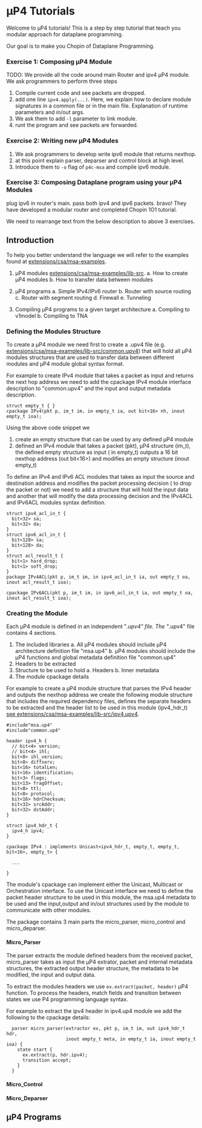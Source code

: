 # μP4 Tutorials

Welcome to μP4 tutorials! This is a step by step tutorial that teach you modular approach for dataplane programming.

Our goal is to make you Chopin of Dataplane Programming.

### Exercise 1: Composing μP4 Module
TODO: 
We provide all the code around main Router and  ipv4 μP4 module.
We ask programmers to perform three steps
1. Compile current code and see packets are dropped.
2. add one line `ipv4.apply(...)`. Here, we explain how to declare module signatures in a common file or in the main file.
   Explanation of runtime parameters and in/out args.
3. We ask them to add `-l` parameter to link module. 
4. runt the program and see packets are forwarded.

### Exercise 2: Writing new μP4 Modules
1. We ask programmers to develop write ipv6 module that returns  nexthop.
2. at this point explain parser, deparser and control block at high level.
3. Introduce them to `-o` flag of `p4c-msa` and compile ipv6 module.

### Exercise 3: Composing Dataplane program using your μP4 Modules
plug ipv6 in router's main.
pass both ipv4 and ipv6 packets.
bravo! They have developed a modular router and completed Chopin 1O1 tutorial.

We need to rearrange text from the below description to above 3 exercises.



## Introduction 

To help you better understand the language we will refer to the examples found at [extensions/csa/msa-examples](https://github.com/cornell-netlab/MicroP4/tree/master/extensions/csa/msa-examples).


  1. μP4 modules [extensions/csa/msa-examples/lib-src](https://github.com/cornell-netlab/MicroP4/tree/master/extensions/csa/msa-examples/lib-src).
     a. How to create μP4 modules 
     b. How to transfer data between modules 

  2. μP4 programs 
     a. Simple IPv4/IPv6 router 
     b. Router with source routing
     c. Router with segment routing 
     d. Firewall 
     e. Tunneling 

  3. Compiling μP4 programs to a given target architecture 
     a. Compiling to v1model 
     b. Compiling to TNA 
     
     


### Defining the Modules Structure 

To create a μP4 module we need first to create a .upv4 file (e.g.  [extensions/csa/msa-examples/lib-src/common.upv4](https://github.com/cornell-netlab/MicroP4/tree/master/extensions/csa/msa-examples/lib-src/comomn.upv4)) that will hold all μP4 modules structures that are used to transfer data between different modules and μP4 module global syntax format. 

For example to create IPv4 module that takes a packet as input and returns the next hop address we need to add the cpackage IPv4 module interface description to "common.upv4" and the input and output metadata description.

```
struct empty_t { }
cpackage IPv4(pkt p, im_t im, in empty_t ia, out bit<16> nh, inout empty_t ioa);
```

Using the above code snippet we 

  1. create an empty structure that can be used by any defined μP4 module
  2. defined an IPv4 module that takes a packet (pkt), μP4 structure (im_t), the defined empty structure as input ( in empty_t) outputs a 16 bit nexthop address (out bit<16>) and modifies an empty structure (inout empty_t) 

To define an IPv4 and IPv6 ACL modules that takes as input the source and destination address and modifies the packet processing decision ( to drop the packet or not) we need to add a structure that will hold the input data and another that will modify the data processing decision and the IPv4ACL and IPv6ACL modules syntax definition. 

```
struct ipv4_acl_in_t {
  bit<32> sa;
  bit<32> da;
} 
struct ipv6_acl_in_t {
  bit<128> sa;
  bit<128> da;
}
struct acl_result_t {
  bit<1> hard_drop;
  bit<1> soft_drop;
}
package IPv4ACL(pkt p, im_t im, in ipv4_acl_in_t ia, out empty_t oa, inout acl_result_t ioa);

cpackage IPv6ACL(pkt p, im_t im, in ipv6_acl_in_t ia, out empty_t oa, inout acl_result_t ioa);
```


### Creating the Module

Each μP4 module is defined in an independent "*.upv4" file. The "*.upv4" file contains 4 sections. 
   1. The included libraries 
     a. All μP4 modules should include μP4 architecture definition file "msa.up4" 
     b. μP4 modules should include the μP4 functions and global metadata definition file "common.up4"
   2. Headers to be extracted 
   3. Structure to be used to hold 
     a. Headers 
     b. Inner metadata 
   4. The module cpackage details

For example to create a μP4 module structure that parses the IPv4 header and outputs the nexthop address we create the following module structure that includes the required dependency files, defines the separate headers to be extracted and the header list to be used in this module (ipv4_hdr_t) [see extensions/csa/msa-examples/lib-src/ipv4.upv4](https://github.com/cornell-netlab/MicroP4/tree/master/extensions/csa/msa-examples/lib-src/ipv4.upv4). 
```
#include"msa.up4"
#include"common.up4"

header ipv4_h {
  // bit<4> version;
  // bit<4> ihl;
  bit<8> ihl_version;
  bit<8> diffserv;
  bit<16> totalLen;
  bit<16> identification;
  bit<3> flags;
  bit<13> fragOffset;
  bit<8> ttl;
  bit<8> protocol;
  bit<16> hdrChecksum;
  bit<32> srcAddr;
  bit<32> dstAddr; 
}

struct ipv4_hdr_t {
  ipv4_h ipv4;
}

cpackage IPv4 : implements Unicast<ipv4_hdr_t, empty_t, empty_t, bit<16>, empty_t> { 

  ...

}
```

The module's cpackage can implement either the Unicast, Multicast or Orchestration interface. To use the Unicast interface we need to define the packet header structure to be used in this module, the msa.up4 metadata to be used and the input,output and in/out structures used by the module to communicate with other modules.

The package contains 3 main parts the micro_parser, micro_control and micro_deparser. 

#### Micro_Parser 

The parser extracts the module defined headers from the received packet, micro_parser takes as input the μP4 extrator, packet and internal metadata structures, the extracted output header structure, the metadata to be modified, the input and output data. 

To extract the modules headers we use ```ex.extract(packet, header)``` μP4 function. To process the headers, match fields and transition between states we use P4 programming language syntax. 

For example to extract the ipv4 header in ipv4.up4 module we add the following to the cpackage details: 
``` 
  parser micro_parser(extractor ex, pkt p, im_t im, out ipv4_hdr_t hdr, 
                      inout empty_t meta, in empty_t ia, inout empty_t ioa) {
    state start {
      ex.extract(p, hdr.ipv4);
      transition accept;
    }
  }
```

#### Micro_Control

#### Micro_Deparser 




## μP4 Programs
